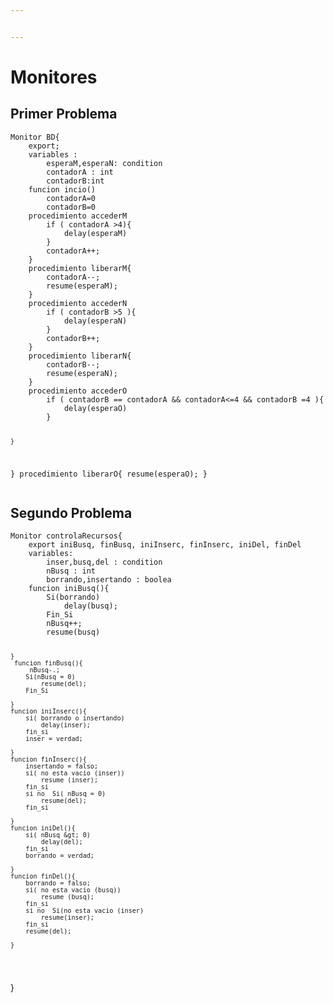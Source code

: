 ```yaml
---


---
```


<h1 id="monitores">Monitores</h1>
<h2 id="primer-problema">Primer Problema</h2>
<pre><code>Monitor BD{
	export;
	variables :
		esperaM,esperaN: condition
		contadorA : int
		contadorB:int
	funcion incio()
		contadorA=0
		contadorB=0
	procedimiento accederM
		if ( contadorA &gt;4){
			delay(esperaM)
		}
		contadorA++;
	}
	procedimiento liberarM{
		contadorA--;
		resume(esperaM);
	}
	procedimiento accederN
		if ( contadorB &gt;5 ){
			delay(esperaN)
		}
		contadorB++;
	}
	procedimiento liberarN{
		contadorB--;
		resume(esperaN);
	}
	procedimiento accederO
		if ( contadorB == contadorA &amp;&amp; contadorA&lt;=4 &amp;&amp; contadorB =4 ){
			delay(esperaO)
		}

	}
}
procedimiento liberarO{
	resume(esperaO);
}
</code></pre>
<h2 id="segundo-problema">Segundo Problema</h2>
<pre><code>Monitor controlaRecursos{
	export iniBusq, finBusq, iniInserc, finInserc, iniDel, finDel
	variables:
		inser,busq,del : condition
		nBusq : int
		borrando,insertando : boolea
	funcion iniBusq(){
		Si(borrando)
			delay(busq);
		Fin_Si
		nBusq++;
		resume(busq)
		
	}
	 funcion finBusq(){
		 nBusq-.;
		Si(nBusq = 0)
			resume(del);
		Fin_Si
		
	}
	funcion iniInserc(){
		si( borrando o insertando)
			delay(inser);
		fin_si
		inser = verdad;

	}
	funcion finInserc(){
		insertando = falso;
		si( no esta vacio (inser))
			resume (inser);
		fin_si
		si no  Si( nBusq = 0)
			resume(del);
		fin_si

	}
	funcion iniDel(){
		si( nBusq &gt; 0)
			delay(del);
		fin_si
		borrando = verdad;

	}
	funcion finDel(){
		borrando = falso;
		si( no esta vacio (busq))
			resume (busq);
		fin_si
		si no  Si(no esta vacio (inser)
			resume(inser);
		fin_si
		resume(del);

	}
</code></pre>
<p>}</p>

